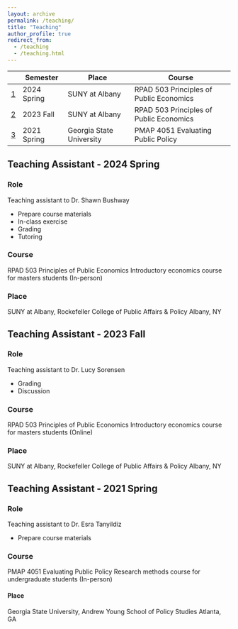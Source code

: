 ```yaml
---
layout: archive
permalink: /teaching/
title: "Teaching"
author_profile: true
redirect_from: 
  - /teaching
  - /teaching.html
---
```


| |Semester | Place | Course |
|---|-------- | ------ | ------------- |
| [1](#teaching-assistant---2024-spring) | 2024 Spring | SUNY at Albany | RPAD 503 Principles of Public Economics |
| [2](#teaching-assistant---2023-fall) | 2023 Fall| SUNY at Albany | RPAD 503 Principles of Public Economics |
| [3](#teaching-assistant---2021-spring) |2021 Spring | Georgia State University | PMAP 4051 Evaluating Public Policy |


## Teaching Assistant - 2024 Spring

### Role 
Teaching assistant to Dr. Shawn Bushway

* Prepare course materials
* In-class exercise
* Grading
* Tutoring 

### Course 
RPAD 503 Principles of Public Economics
Introductory economics course for masters students (In-person)

### Place 
SUNY at Albany, Rockefeller College of Public Affairs & Policy
Albany, NY


## Teaching Assistant - 2023 Fall

### Role 
Teaching assistant to Dr. Lucy Sorensen

* Grading
* Discussion 

### Course 
RPAD 503 Principles of Public Economics
Introductory economics course for masters students (Online)

### Place 
SUNY at Albany, Rockefeller College of Public Affairs & Policy
Albany, NY

 
## Teaching Assistant - 2021 Spring

### Role 
Teaching assistant to Dr. Esra Tanyildiz

* Prepare course materials

### Course 
PMAP 4051 Evaluating Public Policy
Research methods course for undergraduate students (In-person)

#### Place 
Georgia State University, Andrew Young School of Policy Studies
Atlanta, GA
